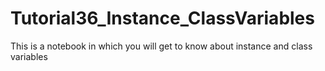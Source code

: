 # Tutorial36_Instance_ClassVariables
This is a notebook in which you will get to know about instance and class variables
